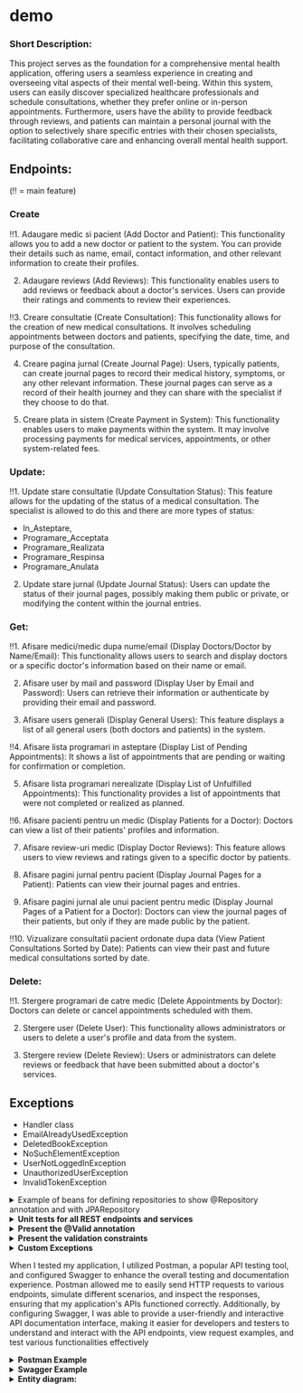 # demo


### Short Description:
This project serves as the foundation for a comprehensive mental health application, offering users a seamless experience in creating and overseeing vital aspects of their mental well-being. Within this system, users can easily discover specialized healthcare professionals and schedule consultations, whether they prefer online or in-person appointments. Furthermore, users have the ability to provide feedback through reviews, and patients can maintain a personal journal with the option to selectively share specific entries with their chosen specialists, facilitating collaborative care and enhancing overall mental health support.


## Endpoints:
(‼️ = main feature)
### Create

‼️1. Adaugare medic si pacient (Add Doctor and Patient): This functionality allows you to add a new doctor or patient to the system. You can provide their details such as name, email, contact information, and other relevant information to create their profiles. 

2. Adaugare reviews (Add Reviews): This functionality enables users to add reviews or feedback about a doctor's services. Users can provide their ratings and comments to review their experiences.

‼️3. Creare consultatie (Create Consultation): This functionality allows for the creation of new medical consultations. It involves scheduling appointments between doctors and patients, specifying the date, time, and purpose of the consultation. 

4. Creare pagina jurnal (Create Journal Page): Users, typically patients, can create journal pages to record their medical history, symptoms, or any other relevant information. These journal pages can serve as a record of their health journey and they can share with the specialist if they choose to do that.

5. Creare plata in sistem (Create Payment in System): This functionality enables users to make payments within the system. It may involve processing payments for medical services, appointments, or other system-related fees.



### Update:

‼️1. Update stare consultatie (Update Consultation Status): This feature allows for the updating of the status of a medical consultation. The specialist is allowed to do this and there are more types of status:    

- In_Asteptare,
- Programare_Acceptata
- Programare_Realizata
- Programare_Respinsa
- Programare_Anulata 

2. Update stare jurnal (Update Journal Status): Users can update the status of their journal pages, possibly making them public or private, or modifying the content within the journal entries.

### Get:

‼️1. Afisare medici/medic dupa nume/email (Display Doctors/Doctor by Name/Email): This functionality allows users to search and display doctors or a specific doctor's information based on their name or email.

2. Afisare user by mail and password (Display User by Email and Password): Users can retrieve their information or authenticate by providing their email and password.

3. Afisare users generali (Display General Users): This feature displays a list of all general users (both doctors and patients) in the system.

‼️4. Afisare lista programari in asteptare (Display List of Pending Appointments): It shows a list of appointments that are pending or waiting for confirmation or completion.

5. Afisare lista programari nerealizate (Display List of Unfulfilled Appointments): This functionality provides a list of appointments that were not completed or realized as planned.

‼️6. Afisare pacienti pentru un medic (Display Patients for a Doctor): Doctors can view a list of their patients' profiles and information.

7. Afisare review-uri medic (Display Doctor Reviews): This feature allows users to view reviews and ratings given to a specific doctor by patients.

8. Afisare pagini jurnal pentru pacient (Display Journal Pages for a Patient): Patients can view their journal pages and entries.

9. Afisare pagini jurnal ale unui pacient pentru medic (Display Journal Pages of a Patient for a Doctor): Doctors can view the journal pages of their patients, but only if they are made public by the patient.

‼️10. Vizualizare consultatii pacient ordonate dupa data (View Patient Consultations Sorted by Date): Patients can view their past and future medical consultations sorted by date.

### Delete:

‼️1. Stergere programari de catre medic (Delete Appointments by Doctor): Doctors can delete or cancel appointments scheduled with them.

2. Stergere user (Delete User): This functionality allows administrators or users to delete a user's profile and data from the system.

3. Stergere review (Delete Review): Users or administrators can delete reviews or feedback that have been submitted about a doctor's services.


## Exceptions

- Handler class
- EmailAlreadyUsedException
- DeletedBookException
- NoSuchElementException
- UserNotLoggedInException
- UnauthorizedUserException
- InvalidTokenException


<details>
<summary>Example of beans for defining repositories to show @Repository annotation and  with JPARepository </b> </summary>
 
![image](https://github.com/Talida-M/demoFinall/assets/75331740/c7ea1484-a8e4-4a0c-9f8e-6feea5451ac1)

</details>



<details>
<summary><b> Unit tests for all REST endpoints and services </b> </summary>

![image](https://github.com/Talida-M/demoFinall/assets/75331740/79d8b602-43e3-4426-a9e3-e42d04a751a3)

</details>


<details>
 <summary>
  <b>
    Present the @Valid annotation
  </b>
 </summary>
 
 ![image](https://github.com/Talida-M/demoFinall/assets/75331740/e9c3dbe8-dc24-4d28-8566-c8dc7bb26730)
 
</details>




<details> 
 <summary>
  <b>
    Present the validation constraints 

  </b>
 </summary>
 
![image](https://github.com/Talida-M/demoFinall/assets/75331740/5a1ddc7f-7073-4ea3-aa13-f751ff313eaf)

</details>
<details>
<summary>
 <b>
  Custom Exceptions
 </b>
</summary>
 
![image](https://github.com/Talida-M/demoFinall/assets/75331740/a34335a7-cb9a-417f-8861-9d7d2fdc656d)


![image](https://github.com/Talida-M/demoFinall/assets/75331740/b418a141-1bd7-47cc-b0bf-b02f4f3f3f25)


 
</details>






When I tested my application, I utilized Postman, a popular API testing tool, and configured Swagger to enhance the overall testing and documentation experience. Postman allowed me to easily send HTTP requests to various endpoints, simulate different scenarios, and inspect the responses, ensuring that my application's APIs functioned correctly. Additionally, by configuring Swagger, I was able to provide a user-friendly and interactive API documentation interface, making it easier for developers and testers to understand and interact with the API endpoints, view request examples, and test various functionalities effectively
<details>
 <summary>
  <b>
   Postman Example
  </b>
 </summary>
 
 ![image](https://github.com/Talida-M/demoFinall/assets/75331740/db594df0-39a5-491b-85d9-b4dd3ae014fa)
 
</details>

<details>
 <summary>
  <b>
   Swagger Example
  </b>
 </summary>

![image](https://github.com/Talida-M/demoFinall/assets/75331740/b4a31aa9-652f-483d-9f19-c7cfdf95bdf5)

![image](https://github.com/Talida-M/demoFinall/assets/75331740/0338ed00-c2e4-403e-a6bd-38580f57d3a5)


</details>




<details> 
<summary> 
<b>
 Entity diagram:
</b>
</summary>


![image](https://github.com/Talida-M/demoFinall/assets/75331740/80614490-aafa-4924-b6b2-8c004ba94be2)

</details> 


